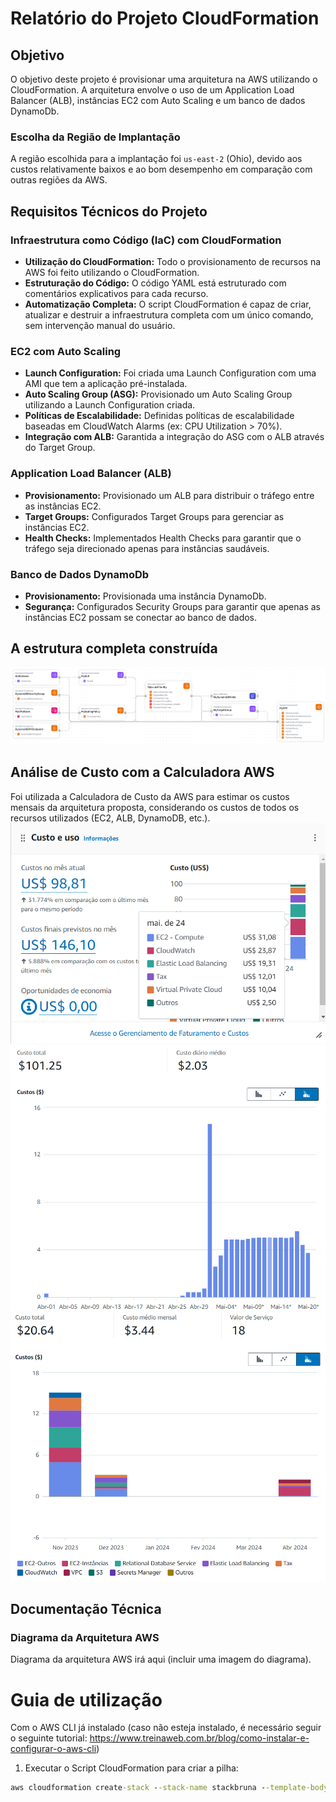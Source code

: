 # Relatório do Projeto CloudFormation

## Objetivo

O objetivo deste projeto é provisionar uma arquitetura na AWS utilizando o CloudFormation. A arquitetura envolve o uso de um Application Load Balancer (ALB), instâncias EC2 com Auto Scaling e um banco de dados DynamoDb.

### Escolha da Região de Implantação

A região escolhida para a implantação foi `us-east-2` (Ohio), devido aos custos relativamente baixos e ao bom desempenho em comparação com outras regiões da AWS.

## Requisitos Técnicos do Projeto

### Infraestrutura como Código (IaC) com CloudFormation

- **Utilização do CloudFormation:** Todo o provisionamento de recursos na AWS foi feito utilizando o CloudFormation.
- **Estruturação do Código:** O código YAML está estruturado com comentários explicativos para cada recurso.
- **Automatização Completa:** O script CloudFormation é capaz de criar, atualizar e destruir a infraestrutura completa com um único comando, sem intervenção manual do usuário.

### EC2 com Auto Scaling

- **Launch Configuration:** Foi criada uma Launch Configuration com uma AMI que tem a aplicação pré-instalada.
- **Auto Scaling Group (ASG):** Provisionado um Auto Scaling Group utilizando a Launch Configuration criada.
- **Políticas de Escalabilidade:** Definidas políticas de escalabilidade baseadas em CloudWatch Alarms (ex: CPU Utilization > 70%).
- **Integração com ALB:** Garantida a integração do ASG com o ALB através do Target Group.

### Application Load Balancer (ALB)

- **Provisionamento:** Provisionado um ALB para distribuir o tráfego entre as instâncias EC2.
- **Target Groups:** Configurados Target Groups para gerenciar as instâncias EC2.
- **Health Checks:** Implementados Health Checks para garantir que o tráfego seja direcionado apenas para instâncias saudáveis.

### Banco de Dados DynamoDb

- **Provisionamento:** Provisionada uma instância DynamoDb.
- **Segurança:** Configurados Security Groups para garantir que apenas as instâncias EC2 possam se conectar ao banco de dados.

## A estrutura completa construída
![alt text](img/arquitetura.png)

## Análise de Custo com a Calculadora AWS

Foi utilizada a Calculadora de Custo da AWS para estimar os custos mensais da arquitetura proposta, considerando os custos de todos os recursos utilizados (EC2, ALB, DynamoDB, etc.).
![Visualização de custo](img/custo.png)
![Visualização de custo 2](img/custo2.png)
![Visualização de custo 3](img/custo3.png)

## Documentação Técnica

### Diagrama da Arquitetura AWS

Diagrama da arquitetura AWS irá aqui (incluir uma imagem do diagrama).


# Guia de utilização
Com o AWS CLI já instalado (caso não esteja instalado, é necessário seguir o seguinte tutorial: 
https://www.treinaweb.com.br/blog/como-instalar-e-configurar-o-aws-cli)

1. Executar o Script CloudFormation para criar a pilha:
``` cmd
aws cloudformation create-stack --stack-name stackbruna --template-body file://main.yaml --parameters ParameterKey=KeyName,ParameterValue=mykey --capabilities CAPABILITY_IAM


